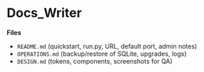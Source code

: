 # Docs_Writer
**Files**
- `README.md` (quickstart, run.py, URL, default port, admin notes)
- `OPERATIONS.md` (backup/restore of SQLite, upgrades, logs)
- `DESIGN.md` (tokens, components, screenshots for QA)

